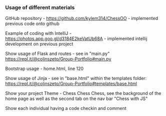 ### Usage of different materials

GitHub repository - https://github.com/kylem314/ChessOO - implemented previous code onto github

Example of coding with IntelliJ - https://photos.app.goo.gl/d3184E2keVatUb68A - implemented intellij development on previous project

Show usage of Flask and routes - see in "main.py" https://repl.it/@colinszeto/Group-Portfolio#main.py

Bootstrap usage - home.html, line 120

Show usage of Jinja - see in "base.html" within the templates folder: https://repl.it/@colinszeto/Group-Portfolio#templates/base.html

Show your project Theme - Chess Chess Chess, see the background of the home page as well as the second tab on the nav bar "Chess with JS"

Show each individual having a code checkin and comment